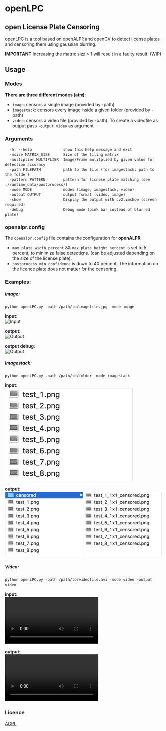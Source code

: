# openLPC

## open License Plate Censoring

openLPC is a tool based on openALPR and openCV to detect license plates and censoring them using gaussian blurring.

**IMPORTANT**
Increasing the matrix size > 1 will result in a faulty result. (WIP)

## Usage

### Modes

**There are three different modes (atm)**:

* `image`: censors a single image (provided by -path)
* `imagestack`: censors every image inside a given folder (provided by -path)
* `video`: censors a video file (provided by -path). To create a videofile as output pass `-output video` as argument

### Arguments

```
  -h, --help              show this help message and exit
  -msize MATRIX_SIZE      Size of the tiling matrix
  -multiplier MULTIPLIER  Image/Frame mulitplied by given value for detection accuracy
  -path FILEPATH          path to the file (for imagestack: path to the folder)
  -pattern PATTERN        pattern for licnese plate matching (see ./runtime_data/postprocess/)
  -mode MODE              modes (image, imagestack, video)
  -output OUTPUT          output format (video, image)
  -show                   Display the output with cv2.imshow (screen required)
  -debug                  Debug mode (pink bar instead of blurred plate)
```

### openalpr.config

The `openalpr.config` file contains the configuration for **openALPR**

* `max_plate_width_percent` && `max_plate_height_percent` is set to 5 percent, to minimize false detections. (can be adjusted depending on the size of the license plate).
* `postprocess_min_confidence` is down to 40 percent. The information on the licence plate does not matter for the censoring.

### Examples:

##### Image:

`python openLPC.py -path /path/to/imagefile.jpg -mode image`

**input**:<br>
![Input](./docs/image_input.png)

**output**:<br>
![Output](./docs/image_output.png)

**output debug**:<br>
![Output](./docs/image_output_debug.png)

##### Imagestack:

`python openLPC.py -path /path/to/folder -mode imagestack`

**input**:<br>
![Input](./docs/imagestack_input.png)

**output**:<br>
![Output](./docs/imagestack_output.png)

##### Video:

`python openLPC.py -path /path/to/videofile.avi -mode video -output video`

**input**:<br>
![Input](./docs/video_input.avi)

**output**:<br>
![Output](./docs/video_output.avi)

### Licence

[AGPL](http://www.gnu.org/licenses/agpl-3.0.html)
